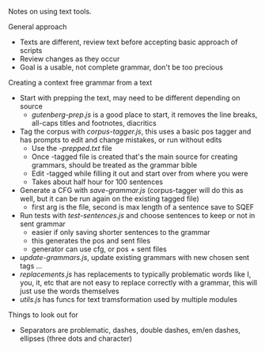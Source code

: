Notes on using text tools.

General approach
- Texts are different, review text before accepting basic approach of scripts
- Review changes as they occur
- Goal is a usable, not complete grammar, don't be too precious

Creating a context free grammar from a text
- Start with prepping the text, may need to be different depending on source
	- *gutenberg-prep.js* is a good place to start, it removes the line breaks, all-caps titles and footnotes, diacritics
- Tag the corpus with *corpus-tagger.js*, this uses a basic pos tagger and has prompts to edit and change mistakes, or run without edits
	- Use the *-prepped.txt* file
	- Once -tagged file is created that's the main source for creating grammars, should be treated as the grammar bible
	- Edit -tagged while filling it out and start over from where you were
	- Takes about half hour for 100 sentences
- Generate a CFG with *save-grammar.js* (corpus-tagger will do this as well, but it can be run again on the existing tagged file)
	- first arg is the file, second is max length of a sentence save to SQEF
- Run tests with *test-sentences.js* and choose sentences to keep or not in sent grammar
	- easier if only saving shorter sentences to the grammar
	- this generates the pos and sent files
	- generator can use cfg, or pos + sent files
- *update-grammars.js*, update existing grammars with new chosen sent tags ...
- *replacements.js* has replacements to typically problematic words like I, you, it, etc that are not easy to replace correctly with a grammar, this will just use the words themselves
- *utils.js* has funcs for text tramsformation used by multiple modules

Things to look out for
- Separators are problematic, dashes, double dashes, em/en dashes, ellipses (three dots and character)